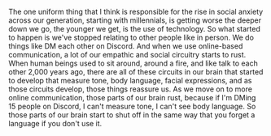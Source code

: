  The one uniform thing that I think is responsible for the rise in social anxiety across our generation, starting with millennials, is getting worse the deeper down we go, the younger we get, is the use of technology. So what started to happen is we've stopped relating to other people like in person. We do things like DM each other on Discord. And when we use online-based communication, a lot of our empathic and social circuitry starts to rust. When human beings used to sit around, around a fire, and like talk to each other 2,000 years ago, there are all of these circuits in our brain that started to develop that measure tone, body language, facial expressions, and as those circuits develop, those things reassure us. As we move on to more online communication, those parts of our brain rust, because if I'm DMing 15 people on Discord, I can't measure tone, I can't see body language. So those parts of our brain start to shut off in the same way that you forget a language if you don't use it.